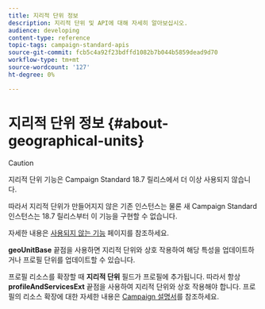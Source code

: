 ```yaml
---
title: 지리적 단위 정보
description: 지리적 단위 및 API에 대해 자세히 알아보십시오.
audience: developing
content-type: reference
topic-tags: campaign-standard-apis
source-git-commit: fcb5c4a92f23bdffd1082b7b044b5859dead9d70
workflow-type: tm+mt
source-wordcount: '127'
ht-degree: 0%

---
```



# 지리적 단위 정보 {#about-geographical-units}

>[!CAUTION]
>
>지리적 단위 기능은 Campaign Standard 18.7 릴리스에서 더 이상 사용되지 않습니다.
>
>따라서 지리적 단위가 만들어지지 않은 기존 인스턴스는 물론 새 Campaign Standard 인스턴스는 18.7 릴리스부터 이 기능을 구현할 수 없습니다.
>
>자세한 내용은 <a href="https://experienceleague.adobe.com/docs/campaign-standard/using/release-notes/deprecated-features.html?lang=ko#release-notes">사용되지 않는 기능</a> 페이지를 참조하세요.

**geoUnitBase** 끝점을 사용하면 지리적 단위와 상호 작용하여 해당 특성을 업데이트하거나 프로필 단위를 업데이트할 수 있습니다.

프로필 리소스를 확장할 때 **지리적 단위** 필드가 프로필에 추가됩니다. 따라서 항상 **profileAndServicesExt** 끝점을 사용하여 지리적 단위와 상호 작용해야 합니다. 프로필의 리소스 확장에 대한 자세한 내용은 [Campaign 설명서](https://helpx.adobe.com/kr/campaign/standard/administration/using/organizational-units.html#partitioning-profiles)를 참조하세요.
